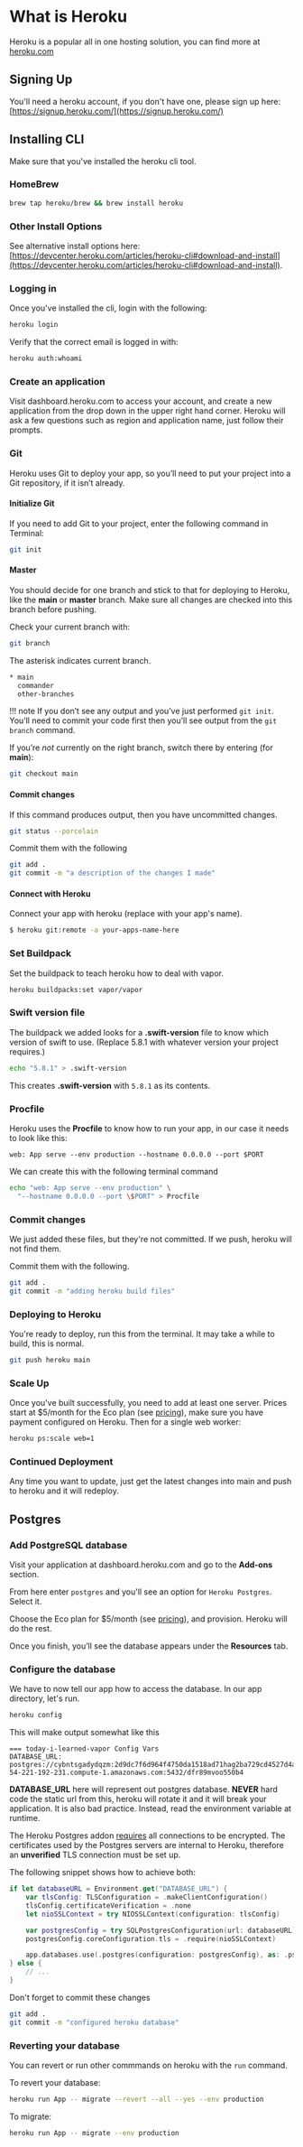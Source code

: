 # What is Heroku

Heroku is a popular all in one hosting solution, you can find more at [heroku.com](https://www.heroku.com)

## Signing Up

You'll need a heroku account, if you don't have one, please sign up here: [https://signup.heroku.com/](https://signup.heroku.com/)

## Installing CLI

Make sure that you've installed the heroku cli tool.

### HomeBrew

```bash
brew tap heroku/brew && brew install heroku
```

### Other Install Options

See alternative install options here: [https://devcenter.heroku.com/articles/heroku-cli#download-and-install](https://devcenter.heroku.com/articles/heroku-cli#download-and-install).

### Logging in

Once you've installed the cli, login with the following:

```bash
heroku login
```

Verify that the correct email is logged in with:

```bash
heroku auth:whoami
```

### Create an application

Visit dashboard.heroku.com to access your account, and create a new application from the drop down in the upper right hand corner. Heroku will ask a few questions such as region and application name, just follow their prompts.

### Git

Heroku uses Git to deploy your app, so you’ll need to put your project into a Git repository, if it isn’t already.

#### Initialize Git

If you need to add Git to your project, enter the following command in Terminal:

```bash
git init
```

#### Master

You should decide for one branch and stick to that for deploying to Heroku, like the **main** or **master** branch. Make sure all changes are checked into this branch before pushing.

Check your current branch with:

```bash
git branch
```

The asterisk indicates current branch.

```bash
* main
  commander
  other-branches
```

!!! note 
    If you don’t see any output and you’ve just performed `git init`. You’ll need to commit your code first then you’ll see output from the `git branch` command.

If you’re _not_ currently on the right branch, switch there by entering (for **main**):

```bash
git checkout main
```

#### Commit changes

If this command produces output, then you have uncommitted changes.

```bash
git status --porcelain
```

Commit them with the following

```bash
git add .
git commit -m "a description of the changes I made"
```

#### Connect with Heroku

Connect your app with heroku (replace with your app's name).

```bash
$ heroku git:remote -a your-apps-name-here
```

### Set Buildpack

Set the buildpack to teach heroku how to deal with vapor.

```bash
heroku buildpacks:set vapor/vapor
```

### Swift version file

The buildpack we added looks for a **.swift-version** file to know which version of swift to use. (Replace 5.8.1 with whatever version your project requires.)

```bash
echo "5.8.1" > .swift-version
```

This creates **.swift-version** with `5.8.1` as its contents.

### Procfile

Heroku uses the **Procfile** to know how to run your app, in our case it needs to look like this:

```
web: App serve --env production --hostname 0.0.0.0 --port $PORT
```

We can create this with the following terminal command

```bash
echo "web: App serve --env production" \
  "--hostname 0.0.0.0 --port \$PORT" > Procfile
```

### Commit changes

We just added these files, but they're not committed. If we push, heroku will not find them.

Commit them with the following.

```bash
git add .
git commit -m "adding heroku build files"
```

### Deploying to Heroku

You're ready to deploy, run this from the terminal. It may take a while to build, this is normal.

```bash
git push heroku main
```

### Scale Up

Once you've built successfully, you need to add at least one server. Prices start at $5/month for the Eco plan (see [pricing](https://www.heroku.com/pricing#containers)), make sure you have payment configured on Heroku. Then for a single web worker:

```bash
heroku ps:scale web=1
```

### Continued Deployment

Any time you want to update, just get the latest changes into main and push to heroku and it will redeploy.

## Postgres

### Add PostgreSQL database

Visit your application at dashboard.heroku.com and go to the **Add-ons** section.

From here enter `postgres` and you'll see an option for `Heroku Postgres`. Select it.

Choose the Eco plan for $5/month (see [pricing](https://www.heroku.com/pricing#data-services)), and provision. Heroku will do the rest.

Once you finish, you’ll see the database appears under the **Resources** tab.

### Configure the database

We have to now tell our app how to access the database. In our app directory, let's run.

```bash
heroku config
```

This will make output somewhat like this

```none
=== today-i-learned-vapor Config Vars
DATABASE_URL: postgres://cybntsgadydqzm:2d9dc7f6d964f4750da1518ad71hag2ba729cd4527d4a18c70e024b11cfa8f4b@ec2-54-221-192-231.compute-1.amazonaws.com:5432/dfr89mvoo550b4
```

**DATABASE_URL** here will represent out postgres database. **NEVER** hard code the static url from this, heroku will rotate it and it will break your application. It is also bad practice. Instead, read the environment variable at runtime.

The Heroku Postgres addon [requires](https://devcenter.heroku.com/changelog-items/2035) all connections to be encrypted. The certificates used by the Postgres servers are internal to Heroku, therefore an **unverified** TLS connection must be set up.

The following snippet shows how to achieve both:

```swift
if let databaseURL = Environment.get("DATABASE_URL") {
    var tlsConfig: TLSConfiguration = .makeClientConfiguration()
    tlsConfig.certificateVerification = .none
    let nioSSLContext = try NIOSSLContext(configuration: tlsConfig)

    var postgresConfig = try SQLPostgresConfiguration(url: databaseURL)
    postgresConfig.coreConfiguration.tls = .require(nioSSLContext)

    app.databases.use(.postgres(configuration: postgresConfig), as: .psql)
} else {
    // ...
}
```

Don't forget to commit these changes

```bash
git add .
git commit -m "configured heroku database"
```

### Reverting your database

You can revert or run other commmands on heroku with the `run` command.

To revert your database:

```bash
heroku run App -- migrate --revert --all --yes --env production
```

To migrate:

```bash
heroku run App -- migrate --env production
```
